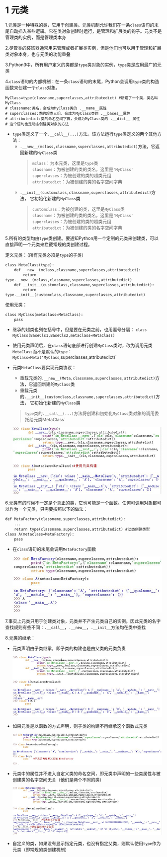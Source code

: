 <!--
    作者：华校专
    email: huaxz1986@163.com
**  本文档可用于个人学习目的，不得用于商业目的  **
-->
# 1 元类
1.元类是一种特殊的类，它用于创建类。元类机制允许我们在一条`class`语句的末尾自动插入某些逻辑。它在类对象创建时运行，是管理和扩展类的钩子。元类不是管理类的实例，而是管理类本身

2.尽管类的装饰器通常用来管理或者扩展类实例，但是他们也可以用于管理和扩展类对象本身，也与元类的功能重叠

3.Python3中，所有用户定义的类都是`type`类对象的实例，`type`类是应用最广的元类

4.`class`语句的内部机制：在一条`class`语句的末尾，Python会调用`type`类的构造函数来创建一个`class`对象。

```
MyClass=type(classname,superclasses,attributedict) #新建了一个类，类名叫MyClass
# classname:类名，会成为MyClass类的 .__name__属性
# superclasses:类的超类元组，会成为MyClass类的 .__bases__属性
# attributedict:类的命名空间字典，会成为MyClass类的 .__dict__ 属性
# 这个语句也是动态创建类对象的方法
```

* `type`类定义了一个`.__call__(...)`方法。该方法运行`type`类定义的两个其他方法：
	* `.__new__(mclass,classname,superclasses,attributedict)`方法，它返回新建的`MyClass`类
		> `mclass`：为本元类，这里是`type`类  
		> `classname`：为被创建的类的类名，这里是`'MyClass'`  
		> `superclasses`：为被创建的类的超类元组  
		> `attributedict`：为被创建的类的名字空间字典  
	* `.__init__(customclass,classname,superclasses,attributedict)`方法，
	  它初始化新建的`MyClass`类
		> `customclass`：为被创建的类，这里是`MyClass`类  
		> `classname`：为被创建的类的类名，这里是`'MyClass'`  
		> `superclasses`：为被创建的类的超类元组  
		> `attributedict`：为被创建的类的名字空间字典  

5.所有的类型均由`type`类创建。要通知Python用一个定制的元类来创建类，可以直接声明一个元类来拦截常规的类创建过程。

定义元类：（所有元类必须是`type`的子类）

```
class MetaClass(type):
	def __new__(mclass,classname,superclasses,attributedict):		
		return type.__new__(mclass,classname,superclasses,attributedict)
	def __init__(customclass,classname,superclasses,attributedict):
		return type.__init__(customclass,classname,superclasses,attributedict)
```
使用元类：

```
class MyClass(metaclass=MetaClass):
	pass
```

* 继承的超类也列在括号中，但是要在元类之前，也用逗号分隔：
  `class MyClass(BaseCls1,BaseCls2,metaclass=MetaClass)`
* 使用元类声明后，在`class`语句底部进行创建`MyClass`类时，改为调用元类`MetaClass`而不是默认的`type`：
  `MyClass=Meta('MyClass`,superclasses,attributedict)`
* 元类`MetaClass`要实现元类协议：
	* 重载元类的`.__new__(Meta,classname,superclasses,attributedict)`方法，它返回新建的`MyClass`类
	* 重载元类的`.__init__(customclass,classname,superclasses,attributedict)`方法，
	  它初始化新建的`MyClass`类
	>`type`类的`.__call__(...)`方法将创建和初始化`MyClass`类对象的调用委托给元类MetaClass`

  ![元类](../imgs/python_34_1.JPG)

6.元类有的时候不一定是个真正的类，它也可能是一个函数。任何可调用对象都可以作为一个元类，只需要按照以下的做法：

```
def MetaFactory(classname,superclasses,attributedict):
	...
	return type(classname,superclasses,attributedict) #动态创建类型
class A(metaclass=MetaFactory):
	pass
```

* 在`class`语句的末尾会调用`MetaFactory`函数

  ![函数做元类](../imgs/python_34_2.JPG)

7.事实上元类只用于创建类对象，元类并不产生元类自己的实例。因此元类的名字查找规则有些不同：`.__call__`，`.__new__`，`.__init__`方法均在类中查找

8.元类的继承：

* 元类声明由子类继承，即子类的构建也是由父类的元类负责

  ![元类的继承](../imgs/python_34_3.JPG)

* 如果元类是以函数的方式声明，则子类的构建不再继承这个函数式元类

  ![元类的继承](../imgs/python_34_4.JPG)

* 元类中的属性并不进入自定义类的命名空间，即元类中声明的一些类属性与被创建类的名字空间无关（他们是两个不同的类）

  ![元类和被创建类的属性](../imgs/python_34_5.JPG)

* 自定义的类，如果没有显示指定元类，也没有指定父类，则默认使用`type`作为元类（即常规的类创建机制）